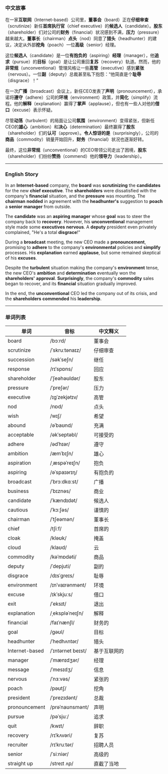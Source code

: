 ### 中文故事
在一家**互联网**（Internet-based）公司里，**董事会**（board）正在**仔细审查**（scrutinize）新任**首席执行官**（chief executive）的**候选人**（candidate）。**股东**（shareholder）们对公司的**财务**（financial）状况感到不满，**压力**（pressure）越来越大。**董事长**（chairman）**点头**（nod）同意了**猎头**（headhunter）的建议，决定从外部**挖角**（poach）一位**高级**（senior）经理。

这位**候选人**（candidate）是一位**有抱负的**（aspiring）**经理**（manager），他**追求**（pursue）的**目标**（goal）是让公司重回**复苏**（recovery）轨道。然而，他的**非常规**（unconventional）管理风格让一些**高管**（executive）感到**紧张**（nervous）。一位**副**（deputy）总裁甚至私下抱怨：“他简直是个**耻辱**（disgrace）！”

在一次**广播**（broadcast）会议上，新任CEO发表了**声明**（pronouncement），承诺将**遵守**（adhere）公司的**环境**（environment）政策，并**简化**（simplify）流程。他的**解释**（explanation）赢得了**掌声**（applause），但也有一些人对他的**借口**（excuse）表示怀疑。

尽管**动荡**（turbulent）的局面让公司**氛围**（environment）变得紧张，但新任CEO的**雄心**（ambition）和**决心**（determination）最终赢得了**股东**（shareholder）们的**认可**（approve）。**令人惊讶的是**（surprisingly），公司的**商品**（commodity）销量开始回升，**财务**（financial）状况也逐渐好转。

最终，这位**非常规**（unconventional）的CEO带领公司走出了困境，**股东**（shareholder）们纷纷**赞扬**（commend）他的**领导力**（leadership）。

---

### English Story
In an **Internet-based** company, the **board** was **scrutinizing** the **candidates** for the new **chief executive**. The **shareholders** were dissatisfied with the company's **financial** situation, and the **pressure** was mounting. The **chairman** **nodded** in agreement with the **headhunter's** suggestion to **poach** a **senior** **manager** from outside.

The **candidate** was an **aspiring** **manager** whose **goal** was to steer the company back to **recovery**. However, his **unconventional** management style made some **executives** **nervous**. A **deputy** president even privately complained, "He's a total **disgrace**!"

During a **broadcast** meeting, the new CEO made a **pronouncement**, promising to **adhere** to the company's **environmental** policies and **simplify** processes. His **explanation** earned **applause**, but some remained skeptical of his **excuses**.

Despite the **turbulent** situation making the company's **environment** tense, the new CEO's **ambition** and **determination** eventually won the **shareholders'** **approval**. **Surprisingly**, the company's **commodity** sales began to recover, and its **financial** situation gradually improved.

In the end, the **unconventional** CEO led the company out of its crisis, and the **shareholders** **commended** his **leadership**.

---

### 单词列表

| 单词            | 音标                          | 中文释义           |
|-----------------|-------------------------------|--------------------|
| board           | /bɔːrd/                       | 董事会             |
| scrutinize      | /ˈskruːtənaɪz/                | 仔细审查           |
| succession      | /səkˈseʃn/                    | 继任               |
| response        | /rɪˈspɒns/                    | 回应               |
| shareholder     | /ˈʃeəhəʊldər/                 | 股东               |
| pressure        | /ˈpreʃər/                     | 压力               |
| executive       | /ɪɡˈzekjətɪv/                 | 高管               |
| nod             | /nɒd/                         | 点头               |
| wish            | /wɪʃ/                         | 希望               |
| abound          | /əˈbaʊnd/                     | 充满               |
| acceptable      | /əkˈseptəbl/                  | 可接受的           |
| adhere          | /ədˈhɪər/                     | 遵守               |
| ambition        | /æmˈbɪʃn/                     | 雄心               |
| aspiration      | /ˌæspəˈreɪʃn/                 | 抱负               |
| aspiring        | /əˈspaɪərɪŋ/                  | 有抱负的           |
| broadcast       | /ˈbrɔːdkɑːst/                 | 广播               |
| business        | /ˈbɪznəs/                     | 商业               |
| candidate       | /ˈkændɪdət/                   | 候选人             |
| cautious        | /ˈkɔːʃəs/                     | 谨慎的             |
| chairman        | /ˈtʃeəmən/                    | 董事长             |
| chief           | /tʃiːf/                       | 首席的             |
| cloak           | /kləʊk/                       | 掩盖               |
| cloud           | /klaʊd/                       | 云                 |
| commodity       | /kəˈmɒdəti/                   | 商品               |
| deputy          | /ˈdepjuti/                    | 副的               |
| disgrace        | /dɪsˈɡreɪs/                   | 耻辱               |
| environment     | /ɪnˈvaɪrənmənt/               | 环境               |
| excuse          | /ɪkˈskjuːs/                   | 借口               |
| exit            | /ˈeksɪt/                      | 退出               |
| explanation     | /ˌekspləˈneɪʃn/               | 解释               |
| financial       | /faɪˈnænʃl/                   | 财务的             |
| goal            | /ɡəʊl/                        | 目标               |
| headhunter      | /ˈhedhʌntər/                  | 猎头               |
| Internet-based  | /ˈɪntərnet beɪst/             | 基于互联网的       |
| manager         | /ˈmænɪdʒər/                   | 经理               |
| message         | /ˈmesɪdʒ/                     | 信息               |
| nervous         | /ˈnɜːvəs/                     | 紧张的             |
| poach           | /pəʊtʃ/                       | 挖角               |
| president       | /ˈprezɪdənt/                  | 总裁               |
| pronouncement   | /prəˈnaʊnsmənt/               | 声明               |
| pursue          | /pəˈsjuː/                     | 追求               |
| quit            | /kwɪt/                        | 辞职               |
| recovery        | /rɪˈkʌvəri/                   | 复苏               |
| recruiter       | /rɪˈkruːtər/                  | 招聘人员           |
| senior          | /ˈsiːniər/                    | 高级的             |
| straight up     | /streɪt ʌp/                   | 直截了当地         |